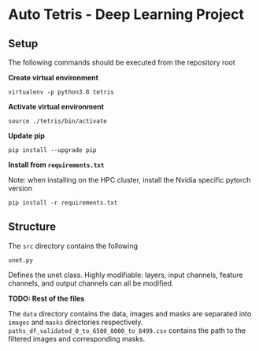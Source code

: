 # Auto Tetris - Deep Learning Project

## Setup

The following commands should be executed from the repository root

**Create virtual environment**

```
virtualenv -p python3.8 tetris
```

**Activate virtual environment**

```
source ./tetris/bin/activate
```

**Update pip**

```
pip install --upgrade pip
```

**Install from `requirements.txt`**

Note: when installing on the HPC cluster, install the Nvidia specific pytorch version

```
pip install -r requirements.txt
```

## Structure

The `src` directory contains the following

`unet.py`

Defines the unet class. Highly modifiable: layers, input channels, feature channels, and output channels can all be modified.

**TODO: Rest of the files**

The `data` directory contains the data, images and masks are separated into `images` and `masks` directories respectively. `paths_df_validated_0_to_6500_8000_to_8499.csv` contains the path to the filtered images and corresponding masks.
